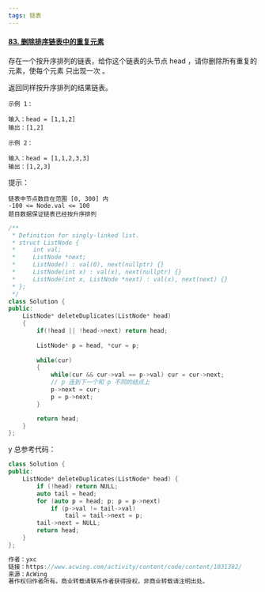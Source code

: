 ```yaml
---
tags: 链表
---
```




#### [83. 删除排序链表中的重复元素](https://leetcode-cn.com/problems/remove-duplicates-from-sorted-list/)



存在一个按升序排列的链表，给你这个链表的头节点 head ，请你删除所有重复的元素，使每个元素 只出现一次 。

返回同样按升序排列的结果链表。

 ```
示例 1：

输入：head = [1,1,2]
输出：[1,2]

示例 2：

输入：head = [1,1,2,3,3]
输出：[1,2,3]
 ```




提示：

```
链表中节点数目在范围 [0, 300] 内
-100 <= Node.val <= 100
题目数据保证链表已经按升序排列
```



```cpp
/**
 * Definition for singly-linked list.
 * struct ListNode {
 *     int val;
 *     ListNode *next;
 *     ListNode() : val(0), next(nullptr) {}
 *     ListNode(int x) : val(x), next(nullptr) {}
 *     ListNode(int x, ListNode *next) : val(x), next(next) {}
 * };
 */
class Solution {
public:
    ListNode* deleteDuplicates(ListNode* head) 
    {
        if(!head || !head->next) return head;
        
        ListNode* p = head, *cur = p;
        
        while(cur)
        {
            while(cur && cur->val == p->val) cur = cur->next;
            // p 连到下一个和 p 不同的结点上
            p->next = cur;
            p = p->next; 
        }

        return head;
    }
};
```



y 总参考代码：

```cpp
class Solution {
public:
    ListNode* deleteDuplicates(ListNode* head) {
        if (!head) return NULL;
        auto tail = head;
        for (auto p = head; p; p = p->next)
            if (p->val != tail->val)
                tail = tail->next = p;
        tail->next = NULL;
        return head;
    }
};

作者：yxc
链接：https://www.acwing.com/activity/content/code/content/1031382/
来源：AcWing
著作权归作者所有。商业转载请联系作者获得授权，非商业转载请注明出处。
```

